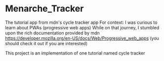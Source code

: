 # Menarche_Tracker
The tutorial app from mdn's cycle tracker app 
For context: I was curious to learn about PWAs (progressive web apps)
While on that journey, I stumbled upon the rich  documentation provided by mdn
https://developer.mozilla.org/en-US/docs/Web/Progressive_web_apps (you should check it out if you are interested)

This project is an implementation of one tutorial named cycle tracker

